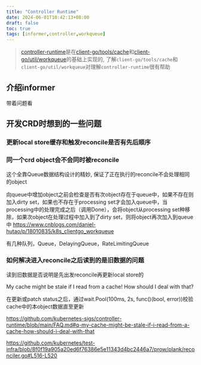 ```yaml
---
title: "Controller Runtime"
date: 2024-06-01T10:42:13+08:00
draft: false
toc: true
tags: [informer,controller,workqueue]
---
```


> [controller-runtime](https://github.com/kubernetes-sigs/controller-runtime)是在[client-go/tools/cache](https://github.com/kubernetes/client-go/tree/master/tools/cache)和[client-go/util/workqueue](https://github.com/kubernetes/client-go/tree/master/util/workqueue)的基础上实现的, 了解`client-go/tools/cache`和`client-go/util/workqueue`对理解`controller-runtime`很有帮助

## 介绍informer

带着问题看

## 开发CRD时想到的一些问题

### 更新local store缓存和触发reconcile是否有先后顺序

### 同一个crd object会不会同时被reconcile

这个全靠Queue数据结构设计的精妙, 保证了正在执行的reconcile不会处理相同的object

向queue中增加object之前会检查是否有次object存在于queue中，如果不存在则加入dirty set，如果也不存在于processing set才会加入queue中，当processing中的处理完成之后（调用Done），会将object从processing set种移除，如果次object在处理过程中加入到了dirty set，则将object再次加入到queue中
https://www.cnblogs.com/daniel-hutao/p/18010835/k8s_clientgo_workqueue

有几种队列，Queue，DelayingQueue，RateLimitingQueue

### 如何解决进入reconcile之后读到的是旧数据的问题

读到旧数据是否说明是先出发reconcile再更新local store的

My cache might be stale if I read from a cache! How should I deal with that?

在更新或patch status之后，通过wait.Pool(100ms, 2s, func()(bool, error))校验cache中的本object数据直至更新

https://github.com/kubernetes-sigs/controller-runtime/blob/main/FAQ.md#q-my-cache-might-be-stale-if-i-read-from-a-cache-how-should-i-deal-with-that

https://github.com/kubernetes/test-infra/blob/8f0f19a905a20ed6f76386e5e11343d4bc2446a7/prow/plank/reconciler.go#L516-L520


